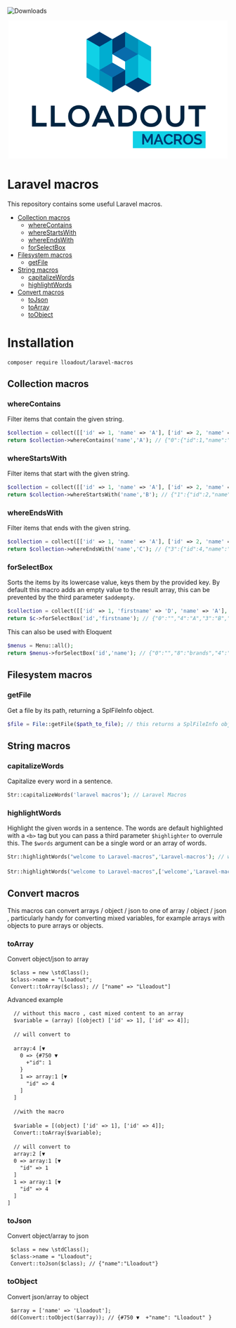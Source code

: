 ![Downloads](https://img.shields.io/packagist/dt/lloadout/laravel-macros.svg?style=flat-square)

<p align="center">
    <img src="https://github.com/LLoadout/assets/blob/master/LLoadout_macros.png" width="500" title="LLoadout logo">
</p>

# Laravel macros

This repository contains some useful Laravel macros.

- [Collection macros](#collection-macros)
    - [whereContains](#wherecontains)
    - [whereStartsWith](#wherestartswith)
    - [whereEndsWith](#whereendswith)
    - [forSelectBox](#forselectbox)
- [Filesystem macros](#filesystem-macros)
  -  [getFile](#getfile)
- [String macros](#stringmacros)
  - [capitalizeWords](#capitalizewords)
  - [highlightWords](#highlightwords)
- [Convert macros](#convertmacros)
  - [toJson](#tojson)
  - [toArray](#toarray)
  - [toObject](#toobject)

# Installation

```
composer require lloadout/laravel-macros
```

## Collection macros

### whereContains

Filter items that contain the given string.

```php
$collection = collect([['id' => 1, 'name' => 'A'], ['id' => 2, 'name' => 'B'], ['id' => 3, 'name' => 'AB'], ['id' => 4, 'name' => 'ABC']]);
return $collection->whereContains('name','A'); // {"0":{"id":1,"name":"A"},"2":{"id":3,"name":"AB"},"3":{"id":4,"name":"ABC"}}
```

### whereStartsWith

Filter items that start with the given string.

```php
$collection = collect([['id' => 1, 'name' => 'A'], ['id' => 2, 'name' => 'B'], ['id' => 3, 'name' => 'AB'], ['id' => 4, 'name' => 'ABC']]);
return $collection->whereStartsWith('name','B'); // {"1":{"id":2,"name":"B"}}
```

### whereEndsWith

Filter items that ends with the given string.

```php
$collection = collect([['id' => 1, 'name' => 'A'], ['id' => 2, 'name' => 'B'], ['id' => 3, 'name' => 'AB'], ['id' => 4, 'name' => 'ABC']]);
return $collection->whereEndsWith('name','C'); // {"3":{"id":4,"name":"ABC"}}
```

### forSelectBox

Sorts the items by its lowercase value, keys them by the provided key.  By default this macro adds an empty value to the result array, this can be prevented by
the third parameter `$addempty`.

```php
$collection = collect([['id' => 1, 'firstname' => 'D', 'name' => 'A'], ['id' => 2, 'firstname' => 'C', 'name' => 'B'], ['id' => 3, 'firstname' => 'B', 'name' => 'C'], ['id' => 4, 'firstname' => 'A', 'name' => 'D']]);
return $c->forSelectBox('id','firstname'); // {"0":"","4":"A","3":"B","2":"C","1":"D"}
```

This can also be used with Eloquent

```php
$menus = Menu::all();
return $menus->forSelectBox('id','name'); // {"0":"","8":"brands","4":"Developer menu","3":"Manage roles","2":"Manage users","6":"Menus","5":"Permissions","7":"Producten","1":"User management"}
```

## Filesystem macros

### getFile

Get a file by its path, returning a SplFileInfo object.

```php
$file = File::getFile($path_to_file); // this returns a SplFileInfo object.
```

## String macros

### capitalizeWords

Capitalize every word in a sentence.

```php 
Str::capitalizeWords('laravel macros'); // Laravel Macros
```

### highlightWords

Highlight the given words in a sentence.  The words are default highlighted with a `<b>` tag but you can pass a third parameter `$highlighter` to overrule this.  The `$words` argument can be a single word or an array of words.

```php
Str::highlightWords("welcome to Laravel-macros",'Laravel-macros'); // welcome to <b>Laravel-macros</b>

Str::highlightWords("welcome to Laravel-macros",['welcome','Laravel-macros']); // <b>welcome</b> to <b>Laravel-macros</b>
```

## Convert macros 

This macros can convert arrays / object / json to one of array / object / json , particularly handy for converting mixed variables, for example arrays with objects to pure arrays or objects.

### toArray

Convert object/json to array

```
 $class = new \stdClass();
 $class->name = "Lloadout";
 Convert::toArray($class); // ["name" => "Lloadout"]
```

Advanced example

```
  // without this macro , cast mixed content to an array  
  $variable = (array) [(object) ['id' => 1], ['id' => 4]];  
   
  // will convert to
   
  array:4 [▼
    0 => {#750 ▼
      +"id": 1
    }  
    1 => array:1 [▼
      "id" => 4
    ]
  ]
  
  //with the macro
  
  $variable = [(object) ['id' => 1], ['id' => 4]];
  Convert::toArray($variable); 
  
  // will convert to 
  array:2 [▼
  0 => array:1 [▼
    "id" => 1
  ]
  1 => array:1 [▼
    "id" => 4
  ]
]
```

### toJson

Convert object/array to json

```
 $class = new \stdClass();
 $class->name = "Lloadout";
 Convert::toJson($class); // {"name":"Lloadout"}
```

### toObject

Convert json/array to object

```
 $array = ['name' => 'Lloadout'];
 dd(Convert::toObject($array)); // {#750 ▼  +"name": "Lloadout" }
```